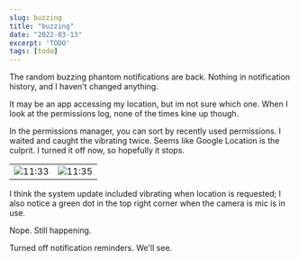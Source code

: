 ```yaml
---
slug: buzzing
title: "buzzing"
date: "2022-03-13"
excerpt: 'TODO'
tags: [todo]
---
```


<script>
  import Image from "$lib/components/base/image.svelte";
</script>

The random buzzing phantom notifications are back. Nothing in notification history, and I haven't changed anything.

It may be an app accessing my location, but im not sure which one. When I look at the permissions log, none of the times kine up though.

In the permissions manager, you can sort by recently used permissions. I waited and caught the vibrating twice. Seems like Google Location is the culprit. I turned it off now, so hopefully it stops.

|                                                                                                                      |                                                                                                                       |
| :------------------------------------------------------------------------------------------------------------------: | :-------------------------------------------------------------------------------------------------------------------: |
| <Image path="posts/{slug}" filename="screenshot_20220312-233340_permissionusage" figcaption="1st Buzz" alt="11:33"/> | <Image path="posts/{slug}" filename="screenshot_20220312-233502_permissionusage" figcaption="2nd Buzz" alt="11:35" /> |

I think the system update included vibrating when location is requested; I also notice a green dot in the top right corner when the camera is mic is in use.

Nope. Still happening.

Turned off notification reminders. We'll see.
